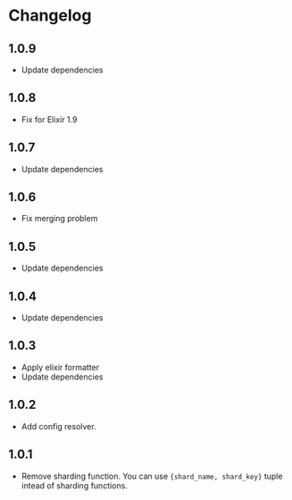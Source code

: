 # Changelog

## 1.0.9

- Update dependencies

## 1.0.8

- Fix for Elixir 1.9

## 1.0.7

- Update dependencies

## 1.0.6

- Fix merging problem

## 1.0.5

- Update dependencies

## 1.0.4

- Update dependencies

## 1.0.3

- Apply elixir formatter
- Update dependencies

## 1.0.2

- Add config resolver.

## 1.0.1

- Remove sharding function. You can use `{shard_name, shard_key}` tuple intead of sharding functions.
